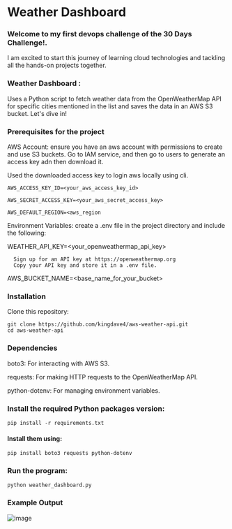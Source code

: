 # Weather Dashboard

### Welcome to my first devops challenge of the 30 Days Challenge!. 
I am excited to start this journey of learning cloud technologies and tackling  all the hands-on projects together.


### Weather Dashboard : 
Uses a Python script to fetch weather data from the OpenWeatherMap API for specific cities mentioned in the list and saves the data in an AWS S3 bucket. Let's dive in!


### Prerequisites for the project

AWS Account: ensure you have an aws account with permissions to create and use S3 buckets.
Go to IAM service, and then go to users to generate an access key adn then download it. 

Used the downloaded access key to login aws locally using cli.

    AWS_ACCESS_KEY_ID=<your_aws_access_key_id>

    AWS_SECRET_ACCESS_KEY=<your_aws_secret_access_key>

    AWS_DEFAULT_REGION=<aws_region


Environment Variables: create a .env file in the project directory and include the following:

WEATHER_API_KEY=<your_openweathermap_api_key>

      Sign up for an API key at https://openweathermap.org
      Copy your API key and store it in a .env file.

AWS_BUCKET_NAME=<base_name_for_your_bucket>


### Installation
Clone this repository:

    git clone https://github.com/kingdave4/aws-weather-api.git
    cd aws-weather-api

### Dependencies

boto3: For interacting with AWS S3.

requests: For making HTTP requests to the OpenWeatherMap API.

python-dotenv: For managing environment variables.


### Install the required Python packages version:
    pip install -r requirements.txt



#### Install them using:
    pip install boto3 requests python-dotenv


### Run the program:
    python weather_dashboard.py


### Example Output
![image](https://github.com/user-attachments/assets/71a42957-0a0d-4577-a072-7a9c9042fc56)



